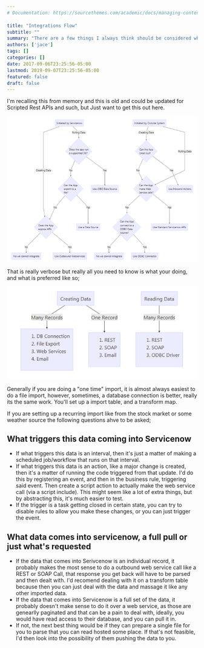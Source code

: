 ```yaml
---
# Documentation: https://sourcethemes.com/academic/docs/managing-content/

title: "Integrations Flow"
subtitle: ""
summary: "There are a few things I always think should be considered when using a workflow."
authors: ['jace']
tags: []
categories: []
date: 2017-09-06T23:25:56-05:00
lastmod: 2019-09-07T23:25:56-05:00
featured: false
draft: false
---
```


I'm recalling this from memory and this is old and could be updated for
Scripted Rest APIs and such, but Just want to get this out here.

[![Flow Decisions](./Capture.PNG)](https://workflow.jace.pro/?flow=integrate)

That is really verbose but really all you need to know is what your
doing, and what is preferred like so;

![Flow Decisions](./Capture2.PNG)

Generally if you are doing a "one time" import, it is almost always
easiest to do a file import, however, sometimes, a database connection
is better, really its the same work. You'll set up a import table, and a
transform map.

If you are setting up a recurring import like from the stock market or
some weather source the following questions ahve to be asked;

## What triggers this data coming into Servicenow

-   If what triggers this data is an interval, then it's just a matter
    of making a scheduled job/workflow that runs on that interval.
-   If what triggers this data is an action, like a major change is
    created, then it's a matter of running the code triggered from that
    update. I'd do this by registering an event, and then in the
    business rule, triggering said event. Then create a script action to
    actually make the web service call (via a script include). This
    might seem like a lot of extra things, but by abstracting this, it's
    much easier to test.
-   If the trigger is a task getting closed in certain state, you can
    try to disable rules to allow you make these changes, or you can
    just trigger the event.

## What data comes into servicenow, a full pull or just what's requested

-   If the data that comes into Serivcenow is an individual record, it
    probably makes the most sense to do a outbound web service call like
    a REST or SOAP Call, that response you get back will have to be
    parsed and then dealt with. I'd recomend dealing with it on a
    transform table because then you can just deal with the data and
    massage it like any other imported data.
-   If the data that comes into Servicenow is a full set of the data, it
    probably doesn't make sense to do it over a web service, as those
    are genearlly paginated and that can be a pain to deal with,
    ideally, you would have read access to their database, and you can
    pull it in.
-   If not, the next best thing would be if they can prepare a single
    file for you to parse that you can read hosted some place. If that's
    not feasible, I'd then look into the possibility of them pushing the
    data to you.
